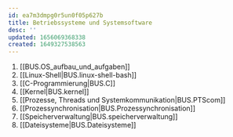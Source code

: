 ```yaml
---
id: ea7m3dmpg0r5un0f05p627b
title: Betriebssysteme und Systemsoftware
desc: ''
updated: 1656069368338
created: 1649327538563
---
```


1. [[BUS.OS_aufbau_und_aufgaben]]
2. [[Linux-Shell|BUS.linux-shell-bash]]
3. [[C-Programmierung|BUS.C]]
4. [[Kernel|BUS.kernel]]
5. [[Prozesse, Threads und Systemkommunikation|BUS.PTScom]]
6. [[Prozessynchronisation|BUS.Prozessynchronisation]]
7. [[Speicherverwaltung|BUS.speicherverwaltung]]
8. [[Dateisysteme|BUS.Dateisysteme]]